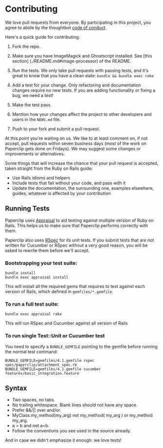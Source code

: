 Contributing
============

We love pull requests from everyone. By participating in this project, you agree
to abide by the thoughtbot [code of conduct].

[code of conduct]: https://thoughtbot.com/open-source-code-of-conduct

Here's a quick guide for contributing:

1. Fork the repo.

1. Make sure you have ImageMagick and Ghostscript installed. See [this section]
(./README.md#image-processor) of the README.

1. Run the tests. We only take pull requests with passing tests, and it's great
to know that you have a clean slate: `bundle && bundle exec rake`

1. Add a test for your change. Only refactoring and documentation changes
require no new tests. If you are adding functionality or fixing a bug, we need
a test!

1. Make the test pass.

1. Mention how your changes affect the project to other developers and users in
   the `NEWS.md` file.

1. Push to your fork and submit a pull request.

At this point you're waiting on us. We like to at least comment on, if not
accept, pull requests within seven business days (most of the work on Paperclip
gets done on Fridays). We may suggest some changes or improvements or
alternatives.

Some things that will increase the chance that your pull request is accepted,
taken straight from the Ruby on Rails guide:

* Use Rails idioms and helpers
* Include tests that fail without your code, and pass with it
* Update the documentation, the surrounding one, examples elsewhere, guides,
  whatever is affected by your contribution

Running Tests
-------------

Paperclip uses [Appraisal](https://github.com/thoughtbot/appraisal) to aid
testing against multiple version of Ruby on Rails. This helps us to make sure
that Paperclip performs correctly with them.

Paperclip also uses [RSpec](http://rspec.info) for its unit tests. If you submit
tests that are not written for Cucumber or RSpec without a very good reason, you
will be asked to rewrite them before we'll accept.

### Bootstrapping your test suite:

    bundle install
    bundle exec appraisal install

This will install all the required gems that requires to test against each
version of Rails, which defined in `gemfiles/*.gemfile`.

### To run a full test suite:

    bundle exec appraisal rake

This will run RSpec and Cucumber against all version of Rails

### To run single Test::Unit or Cucumber test

You need to specify a `BUNDLE_GEMFILE` pointing to the gemfile before running
the normal test command:

    BUNDLE_GEMFILE=gemfiles/4.1.gemfile rspec spec/paperclip/attachment_spec.rb
    BUNDLE_GEMFILE=gemfiles/4.1.gemfile cucumber features/basic_integration.feature

Syntax
------

* Two spaces, no tabs.
* No trailing whitespace. Blank lines should not have any space.
* Prefer &&/|| over and/or.
* MyClass.my_method(my_arg) not my_method( my_arg ) or my_method my_arg.
* a = b and not a=b.
* Follow the conventions you see used in the source already.

And in case we didn't emphasize it enough: we love tests!
